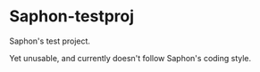 # Saphon-testproj

Saphon's test project.

Yet unusable, and currently doesn't follow Saphon's coding style.
